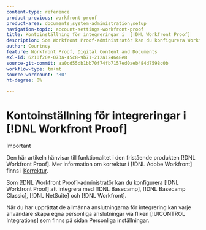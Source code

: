 ```yaml
---
content-type: reference
product-previous: workfront-proof
product-area: documents;system-administration;setup
navigation-topic: account-settings-workfront-proof
title: Kontoinställning för integreringar i  [!DNL Workfront Proof]
description: Som Workfront Proof-administratör kan du konfigurera Workfront Proof så att det integreras med Basecamp, Basecamp Classic, [!DNL NetSuite] och Workfront.
author: Courtney
feature: Workfront Proof, Digital Content and Documents
exl-id: 6210f20e-073a-45c8-9b71-212a124648e8
source-git-commit: aa0cd55db1bb70f74fb7157ed0aeb484d7598c0b
workflow-type: tm+mt
source-wordcount: '80'
ht-degree: 0%

---
```


# Kontoinställning för integreringar i [!DNL Workfront Proof]

>[!IMPORTANT]
>
>Den här artikeln hänvisar till funktionalitet i den fristående produkten [!DNL Workfront Proof]. Mer information om korrektur i [!DNL Adobe Workfront] finns i [Korrektur](../../../review-and-approve-work/proofing/proofing.md).

Som [!DNL Workfront Proof]-administratör kan du konfigurera [!DNL Workfront Proof] att integrera med [!DNL Basecamp], [!DNL Basecamp Classic], [!DNL NetSuite] och [!DNL Workfront].

När du har upprättat de allmänna anslutningarna för integrering kan varje användare skapa egna personliga anslutningar via fliken [!UICONTROL Integrations] som finns på sidan Personliga inställningar.